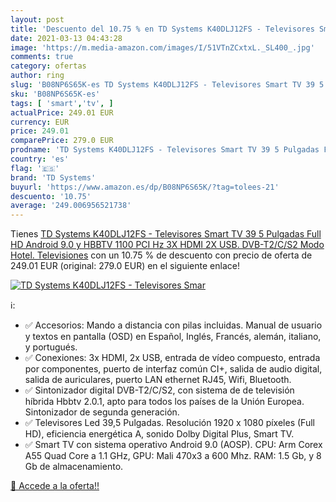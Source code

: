 ```yaml
---
layout: post
title: 'Descuento del 10.75 % en TD Systems K40DLJ12FS - Televisores Smar'
date: 2021-03-13 04:43:28
image: 'https://m.media-amazon.com/images/I/51VTnZCxtxL._SL400_.jpg'
comments: true
category: ofertas
author: ring
slug: 'B08NP6S65K-es TD Systems K40DLJ12FS - Televisores Smart TV 39 5 Pulgadas...'
sku: 'B08NP6S65K-es'
tags: [ 'smart','tv', ]
actualPrice: 249.01 EUR
currency: EUR
price: 249.01
comparePrice: 279.0 EUR
prodname: 'TD Systems K40DLJ12FS - Televisores Smart TV 39 5 Pulgadas Full HD Android 9.0 y HBBTV  1100 PCI Hz  3X HDMI  2X USB. DVB-T2/C/S2  Modo Hotel. Televisiones'
country: 'es'
flag: '🇪🇸'
brand: 'TD Systems'
buyurl: 'https://www.amazon.es/dp/B08NP6S65K/?tag=tolees-21'
descuento: '10.75'
average: '249.006956521738'
---
```


Tienes [TD Systems K40DLJ12FS - Televisores Smart TV 39 5 Pulgadas Full HD Android 9.0 y HBBTV  1100 PCI Hz  3X HDMI  2X USB. DVB-T2/C/S2  Modo Hotel. Televisiones](https://www.amazon.es/dp/B08NP6S65K/?tag=tolees-21) con un 10.75 % de descuento con precio de oferta de 249.01 EUR (original: 279.0 EUR) en el siguiente enlace!

[![TD Systems K40DLJ12FS - Televisores Smar](https://m.media-amazon.com/images/I/51VTnZCxtxL._SL400_.jpg)](https://www.amazon.es/dp/B08NP6S65K/?tag=tolees-21)

ℹ️:

- ✅ Accesorios: Mando a distancia con pilas incluidas. Manual de usuario y textos en pantalla (OSD) en Español, Inglés, Francés, alemán, italiano, y portugués.
- ✅ Conexiones: 3x HDMI, 2x USB, entrada de vídeo compuesto, entrada por componentes, puerto de interfaz común CI+, salida de audio digital, salida de auriculares, puerto LAN ethernet RJ45, Wifi, Bluetooth.
- ✅ Sintonizador digital DVB-T2/C/S2, con sistema de de televisión híbrida Hbbtv 2.0.1, apto para todos los países de la Unión Europea. Sintonizador de segunda generación.
- ✅ Televisores Led 39,5 Pulgadas. Resolución 1920 x 1080 píxeles (Full HD), eficiencia energética A, sonido Dolby Digital Plus, Smart TV.
- ✅ Smart TV con sistema operativo Android 9.0 (AOSP). CPU: Arm Corex A55 Quad Core a 1.1 GHz, GPU: Mali 470x3 a 600 Mhz. RAM: 1.5 Gb, y 8 Gb de almacenamiento.

[🛒 Accede a la oferta!!](https://www.amazon.es/dp/B08NP6S65K/?tag=tolees-21)
